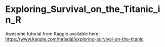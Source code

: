 # Exploring_Survival_on_the_Titanic_in_R

Awesome tutorial from Kaggle available here: https://www.kaggle.com/mrisdal/exploring-survival-on-the-titanic


